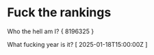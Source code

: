 # Fuck the rankings

Who the hell am I?
{ 8196325 }

What fucking year is it?
[ 2025-01-18T15:00:00Z ]
